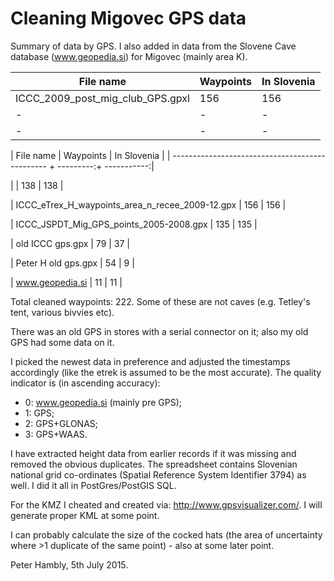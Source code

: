 # Cleaning Migovec GPS data

Summary of data by GPS. I also added in data from the Slovene Cave database (www.geopedia.si) for 
Migovec (mainly area K).

|  File name  | Waypoints | In Slovenia |
| ------------- | ------------- | ------------- |
| ICCC_2009_post_mig_club_GPS.gpxl  | 156  | 156 |
| - |- | - |
| - |- | - |

| File name | Waypoints | In Slovenia |
| ----------------------------------------------- + ---------:+ -----------:|

|                  |       138 |         138 |

| ICCC_eTrex_H_waypoints_area_n_recee_2009-12.gpx |       156 |         156 |

| ICCC_JSPDT_Mig_GPS_points_2005-2008.gpx         |       135 |         135 |

| old ICCC gps.gpx                                |        79 |          37 |

| Peter H old gps.gpx                             |        54 |           9 |

| www.geopedia.si                                 |        11 |          11 |


Total cleaned waypoints: 222. Some of these are not caves (e.g. Tetley's tent, various bivvies 
etc).
 
There was an old GPS in stores with a serial connector on it; also my old GPS had some data on it. 

I picked the newest data in preference and adjusted the timestamps accordingly (like the etrek is assumed to be the most accurate). 
The quality indicator is (in ascending accuracy):

- 0: www.geopedia.si (mainly pre GPS);
- 1: GPS;
- 2: GPS+GLONAS;
- 3: GPS+WAAS. 

I have extracted height data from earlier records if it was missing and removed the obvious 
duplicates. The spreadsheet contains Slovenian national grid co-ordinates (Spatial Reference 
System Identifier 3794) as well.  I did it all in PostGres/PostGIS SQL.

For the KMZ I cheated and created via: http://www.gpsvisualizer.com/. I will generate proper 
KML at some point.

I can probably calculate the size of the cocked hats (the area of uncertainty where >1 
duplicate of the same point) - also at some later point.

Peter Hambly, 5th July 2015.

